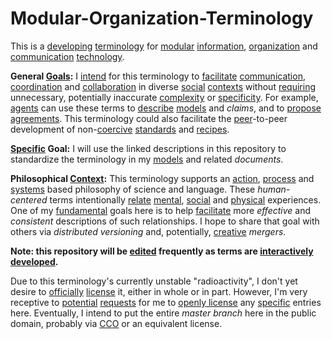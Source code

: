 # Modular-Organization-Terminology
This is a [developing](https://github.com/gcassel/Modular-Organization-Terminology/blob/master/terms/develop.md) [terminology](https://github.com/gcassel/Modular-Organization-Terminology/blob/master/terms/terminology.md) for [modular](https://github.com/gcassel/Modular-Organization-Terminology/blob/master/terms/modular.md) [information](https://github.com/gcassel/Modular-Organization-Terminology/blob/master/terms/information.md), [organization](https://github.com/gcassel/Modular-Organization-Terminology/blob/master/terms/organization.md) and [communication](https://github.com/gcassel/Modular-Organization-Terminology/blob/master/terms/communication.md) [technology](https://github.com/gcassel/Modular-Organization-Terminology/blob/master/terms/technology.md). 

**General [Goals](https://github.com/gcassel/Modular-Organization-Terminology/blob/master/terms/goal.md):**
I [intend](https://github.com/gcassel/Modular-Organization-Terminology/blob/master/terms/intention.md) for this terminology to [facilitate](https://github.com/gcassel/Modular-Organization-Terminology/blob/master/terms/facilitation.md) [communication](https://github.com/gcassel/Modular-Organization-Terminology/blob/master/terms/communication.md), [coordination](https://github.com/gcassel/Modular-Organization-Terminology/blob/master/terms/coordination.md) and [collaboration](https://github.com/gcassel/Modular-Organization-Terminology/blob/master/terms/collaboration.md) in diverse [social](https://github.com/gcassel/Modular-Organization-Terminology/blob/master/terms/social.md) [contexts](https://github.com/gcassel/Modular-Organization-Terminology/blob/master/terms/context.md) without [requiring](https://github.com/gcassel/Modular-Organization-Terminology/blob/master/terms/requirement.md) unnecessary, potentially inaccurate [complexity](https://github.com/gcassel/Modular-Organization-Terminology/blob/master/terms/complexity.md) or [specificity](https://github.com/gcassel/Modular-Organization-Terminology/blob/master/terms/specification.md).  For example, [agents](https://github.com/gcassel/Modular-Organization-Terminology/blob/master/terms/agent.md) can use these terms to [describe](https://github.com/gcassel/Modular-Organization-Terminology/blob/master/terms/description.md) [models](https://github.com/gcassel/Modular-Organization-Terminology/blob/master/terms/model.md) and *claims*, and to [propose](https://github.com/gcassel/Modular-Organization-Terminology/blob/master/terms/proposal.md) [agreements](https://github.com/gcassel/Modular-Organization-Terminology/blob/master/terms/agreement.md).  This terminology could also facilitate the [peer](https://github.com/gcassel/Modular-Organization-Terminology/blob/master/terms/peer.md)-to-peer development of non-[coercive](https://github.com/gcassel/Modular-Organization-Terminology/blob/master/terms/coercion.md) [standards](https://github.com/gcassel/Modular-Organization-Terminology/blob/master/terms/standard.md) and [recipes](https://github.com/gcassel/Modular-Organization-Terminology/blob/master/terms/recipe.md).  

**[Specific](https://github.com/gcassel/Modular-Organization-Terminology/blob/master/terms/specific.md) Goal:**
I will use the linked descriptions in this repository to standardize the terminology in my [models](https://github.com/gcassel/Models) and related *documents*.

**Philosophical [Context](https://github.com/gcassel/Modular-Organization-Terminology/blob/master/terms/context.md):** 
This terminology supports an [action](https://github.com/gcassel/Modular-Organization-Terminology/blob/master/terms/action.md), [process](https://github.com/gcassel/Modular-Organization-Terminology/blob/master/terms/process.md) and [systems](https://github.com/gcassel/Modular-Organization-Terminology/blob/master/terms/system.md) based philosophy of science and language.  These *human-centered* terms intentionally [relate](https://github.com/gcassel/Modular-Organization-Terminology/blob/master/terms/relationship.md) [mental](https://github.com/gcassel/Modular-Organization-Terminology/blob/master/terms/mental.md), [social](https://github.com/gcassel/Modular-Organization-Terminology/blob/master/terms/social.md) and [physical](https://github.com/gcassel/Modular-Organization-Terminology/blob/master/terms/physical.md) experiences.  One of my [fundamental](https://github.com/gcassel/Modular-Organization-Terminology/blob/master/terms/fundamental.md) goals here is to help [facilitate](https://github.com/gcassel/Modular-Organization-Terminology/blob/master/terms/facilitation.md) more *effective* and *consistent* descriptions of such relationships.  I hope to share that goal with others via *distributed versioning* and, potentially, [creative](https://github.com/gcassel/Modular-Organization-Terminology/blob/master/terms/creation.md) *mergers*.

**Note: this repository will be [edited](https://github.com/gcassel/Modular-Organization-Terminology/blob/master/terms/edit.md) frequently as terms are [interactively](https://github.com/gcassel/Modular-Organization-Terminology/blob/master/terms/interaction.md) [developed](https://github.com/gcassel/Modular-Organization-Terminology/blob/master/terms/develop.md).**  

Due to this terminology's currently unstable "radioactivity", I don't yet desire to [officially](https://github.com/gcassel/Modular-Organization-Terminology/blob/master/terms/official.md) [license](https://github.com/gcassel/Modular-Organization-Terminology/blob/master/terms/license.md) it, either in whole or in part.   However, I'm very receptive to [potential](https://github.com/gcassel/Modular-Organization-Terminology/blob/master/terms/potential.md) [requests](https://github.com/gcassel/Modular-Organization-Terminology/blob/master/terms/request.md) for me to [openly license](https://github.com/gcassel/Modular-Organization-Terminology/blob/master/terms/open-license.md) any [specific](https://github.com/gcassel/Modular-Organization-Terminology/blob/master/terms/specific.md) entries here.  Eventually, I intend to put the entire *master branch* here in the public domain, probably via [CCO](https://creativecommons.org/share-your-work/public-domain/cc0/) or an equivalent license.  
